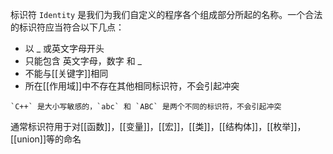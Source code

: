 标识符 `Identity` 是我们为我们自定义的程序各个组成部分所起的名称。一个合法的标识符应当符合以下几点：
- 以 _ 或英文字母开头
- 只能包含 英文字母，数字 和 _
- 不能与[[关键字]]相同
- 所在[[作用域]]中不存在其他相同标识符，不会引起冲突

```ad-note
`C++` 是大小写敏感的，`abc` 和 `ABC` 是两个不同的标识符，不会引起冲突
```

通常标识符用于对[[函数]]，[[变量]]，[[宏]]，[[类]]，[[结构体]]，[[枚举]]，[[union]]等的命名